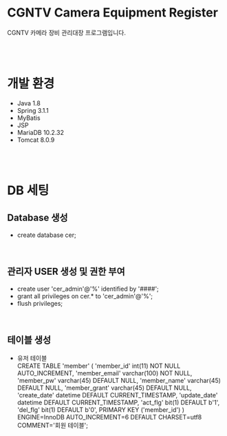 # CGNTV Camera Equipment Register

CGNTV 카메라 장비 관리대장 프로그램입니다.

<br><br>
# 개발 환경

- Java 1.8
- Spring 3.1.1
- MyBatis
- JSP
- MariaDB 10.2.32
- Tomcat 8.0.9


<br><br>

# DB 세팅

## Database 생성
- create database cer;
<br>

## 관리자 USER 생성 및 권한 부여
- create user 'cer_admin'@'%' identified by '####';
- grant all privileges on cer.* to 'cer_admin'@'%';
- flush privileges;
<br>

## 테이블 생성 
- 유저 테이블<br>
CREATE TABLE 'member' (
  'member_id' int(11) NOT NULL AUTO_INCREMENT,
  'member_email' varchar(100) NOT NULL,
  'member_pw' varchar(45) DEFAULT NULL,
  'member_name' varchar(45) DEFAULT NULL,
  'member_grant' varchar(45) DEFAULT NULL,
  'create_date' datetime DEFAULT CURRENT_TIMESTAMP,
  'update_date' datetime DEFAULT CURRENT_TIMESTAMP,
  'act_flg' bit(1) DEFAULT b'1',
  'del_flg' bit(1) DEFAULT b'0',
  PRIMARY KEY ('member_id')
) ENGINE=InnoDB AUTO_INCREMENT=6 DEFAULT CHARSET=utf8 COMMENT='회원 테이블';
